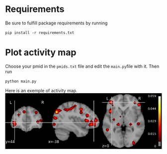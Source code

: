 # Requirements
Be sure to fulfill package requirements by running
```
pip install -r requirements.txt
```

# Plot activity map
Choose your pmid in the `pmids.txt` file and edit the `main.py`file with it. Then run 
```
python main.py
```
Here is an exemple of activity map.
![alt text](plot_activity_map_23966927.png)